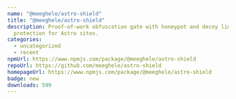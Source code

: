 ```yaml
---
name: "@meeghele/astro-shield"
title: "@meeghele/astro-shield"
description: Proof-of-work obfuscation gate with honeypot and decoy link
  protection for Astro sites.
categories:
  - uncategorized
  - recent
npmUrl: https://www.npmjs.com/package/@meeghele/astro-shield
repoUrl: https://github.com/meeghele/astro-shield
homepageUrl: https://www.npmjs.com/package/@meeghele/astro-shield
badge: new
downloads: 599
---
```


